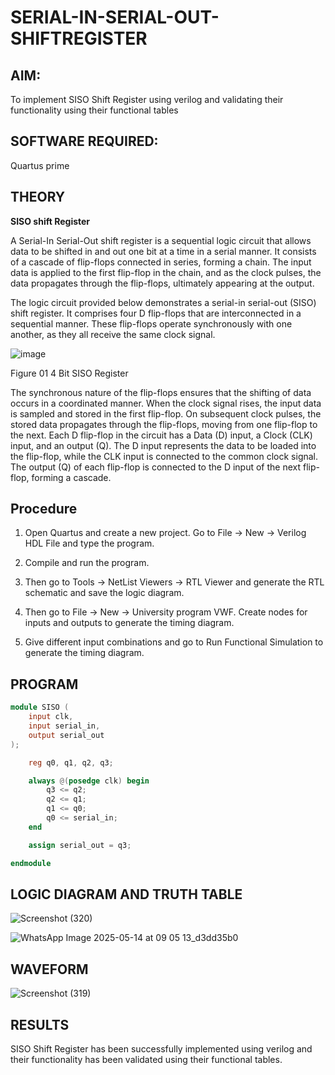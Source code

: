 # SERIAL-IN-SERIAL-OUT-SHIFTREGISTER

## **AIM:**

To implement  SISO Shift Register using verilog and validating their functionality using their functional tables

## **SOFTWARE REQUIRED:**

Quartus prime

## **THEORY**

**SISO shift Register**

A Serial-In Serial-Out shift register is a sequential logic circuit that allows data to be shifted in and out one bit at a time in a serial manner. It consists of a cascade of flip-flops connected in series, forming a chain. The input data is applied to the first flip-flop in the chain, and as the clock pulses, the data propagates through the flip-flops, ultimately appearing at the output.

The logic circuit provided below demonstrates a serial-in serial-out (SISO) shift register. It comprises four D flip-flops that are interconnected in a sequential manner. These flip-flops operate synchronously with one another, as they all receive the same clock signal.

![image](https://github.com/naavaneetha/SERIAL-IN-SERIAL-OUT-SHIFTREGISTER/assets/154305477/e81c4072-37f9-46c6-8145-566764b74c3a)

Figure 01 4 Bit SISO Register

The synchronous nature of the flip-flops ensures that the shifting of data occurs in a coordinated manner. When the clock signal rises, the input data is sampled and stored in the first flip-flop. On subsequent clock pulses, the stored data propagates through the flip-flops, moving from one flip-flop to the next.
Each D flip-flop in the circuit has a Data (D) input, a Clock (CLK) input, and an output (Q). The D input represents the data to be loaded into the flip-flop, while the CLK input is connected to the common clock signal. The output (Q) of each flip-flop is connected to the D input of the next flip-flop, forming a cascade.

## **Procedure**
1. Open Quartus and create a new project. Go to File -> New -> Verilog HDL File and type the program.

2. Compile and run the program.

3. Then go to Tools -> NetList Viewers -> RTL Viewer and generate the RTL schematic and save the logic diagram.

4. Then go to File -> New -> University program VWF. Create nodes for inputs and outputs to generate the timing diagram.

5. Give different input combinations and go to Run Functional Simulation to generate the timing diagram.

## **PROGRAM**

```verilog
module SISO (
    input clk,
    input serial_in,
    output serial_out
);

    reg q0, q1, q2, q3;

    always @(posedge clk) begin
        q3 <= q2;
        q2 <= q1;
        q1 <= q0;
        q0 <= serial_in;
    end

    assign serial_out = q3;

endmodule
```

## **LOGIC DIAGRAM AND TRUTH TABLE**

![Screenshot (320)](https://github.com/user-attachments/assets/fe8da7a2-5485-476a-a206-f3156cf0d415)

![WhatsApp Image 2025-05-14 at 09 05 13_d3dd35b0](https://github.com/user-attachments/assets/616800eb-207d-4bb3-996c-959d100ed825)


## **WAVEFORM**

![Screenshot (319)](https://github.com/user-attachments/assets/d2da9b5f-53d2-42c0-96e5-f7f51b762bc1)

## **RESULTS**
 SISO Shift Register has been successfully implemented using verilog and their functionality has been validated using their functional tables.
